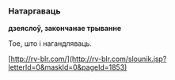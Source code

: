 ### Натаргаваць
**дзеяслоў, закончанае трыванне**

Тое, што і нагандляваць.

<a rel="author">[http://rv-blr.com/](http://rv-blr.com/slounik.jsp?letterId=0&maskId=0&pageId=1853)</a>

